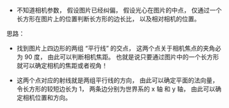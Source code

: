 * 不知道相机参数， 假设图片已经纠偏， 假设光心在图片的中点， 仅通过一个长方形在图片上的位置判断长方形的边长比， 以及相对相机的位置。

思路：
* 找到图片上四边形的两组 “平行线” 的交点， 这两个点关于相机焦点的夹角必为 90 度， 由此可以判断相机焦距。 也就是说只要通过图片中的一个长方形就可以确定相机的焦距或者视角！

* 这两个点对应的射线就是两组平行线的方向， 由此可以确定平面的法向量， 令长方形的较短边长为 1， 两条边分别为世界系的 x 轴 和 y 轴， 由此可以确定相机位置和方向。
